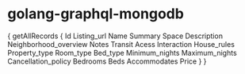# golang-graphql-mongodb
{
	getAllRecords {
		Id
		Listing_url
		Name
		Summary
		Space
		Description
		Neighborhood_overview
		Notes
		Transit
		Acess
		Interaction
		House_rules
		Property_type
		Room_type
		Bed_type
		Minimum_nights
		Maximum_nights
		Cancellation_policy
		Bedrooms
		Beds
		Accommodates
		Price
	}
}
